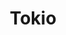 ---
title: Tokio
date: 
draft: false

# descripcion
description : Espiral

materials: Plata 925

color: Plateado

dimensions: 4cm

code: 01-01-0014

type: "Aros"

categories: []

price: $3.240,00

# Images
# first image will be shown in the product page
images:
  # - image: "images/path_to_image"
  # La ubicacion de las imagenes es imagenes/Aros/Aros.Colgantes/01-01-0014-tokio
  - image: "./images/aros/colgantes/01-01-0014-espiral_a.jpeg"
  - image: "./images/aros/colgantes/01-01-0014-espiral_b.jpeg"
---